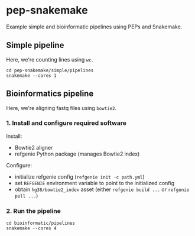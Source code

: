 # pep-snakemake

Example simple and bioinformatic pipelines using PEPs and Snakemake.

## Simple pipeline

Here, we're counting lines using `wc`.

```
cd pep-snakemake/simple/pipelines
snakemake --cores 1
```

## Bioinformatics pipeline

Here, we're aligning fastq files using `bowtie2`.

### 1. Install and configure required software

Install: 
- Bowtie2 aligner
- refgenie Python package (manages Bowtie2 index)

Configure:
- initialize refgenie config (`refgenie init -c path.yml`)
- set `REFGENIE` environment variable to point to the initialized config
- obtain `hg38/bowtie2_index` asset (either `refgenie build ...` or `refgenie pull ...`)

### 2. Run the pipeline

```
cd bioinformatic/pipelines
snakemake --cores 4
```
